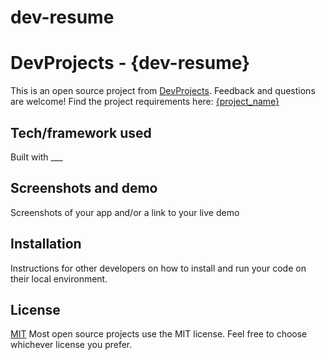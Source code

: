 # dev-resume
# DevProjects - {dev-resume}

This is an open source project from [DevProjects](http://www.codementor.io/projects). Feedback and questions are welcome!
Find the project requirements here: [{project_name}](url)

## Tech/framework used
Built with ___

## Screenshots and demo
Screenshots of your app and/or a link to your live demo

## Installation
Instructions for other developers on how to install and run your code on their local environment.

## License
[MIT](https://choosealicense.com/licenses/mit/)
Most open source projects use the MIT license. Feel free to choose whichever license you prefer.
